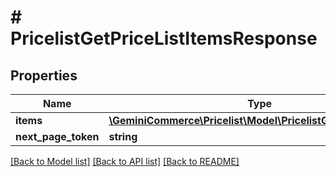 # # PricelistGetPriceListItemsResponse


## Properties 


Name | Type | Description | Notes
------------ | ------------- | ------------- | -------------
**items**| [**\GeminiCommerce\Pricelist\Model\PricelistGetPriceListItem[]**](PricelistGetPriceListItem.md) |   | [optional]
**next_page_token**| **string** |   | [optional]


[[Back to Model list]](../../README.md#models) [[Back to API list]](../../README.md#endpoints) [[Back to README]](../../README.md)

